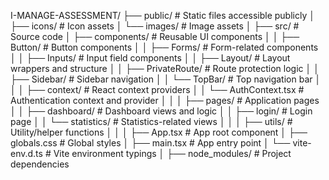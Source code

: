 I-MANAGE-ASSESSMENT/
├── public/                 # Static files accessible publicly
│   ├── icons/              # Icon assets
│   └── images/             # Image assets
│
├── src/                    # Source code
│   ├── components/         # Reusable UI components
│   │   ├── Button/         # Button components
│   │   ├── Forms/          # Form-related components
│   │   ├── Inputs/         # Input field components
│   │   ├── Layout/         # Layout wrappers and structure
│   │   ├── PrivateRoute/   # Route protection logic
│   │   ├── Sidebar/        # Sidebar navigation
│   │   └── TopBar/         # Top navigation bar
│   │
│   ├── context/            # React context providers
│   │   └── AuthContext.tsx # Authentication context and provider
│   │
│   ├── pages/              # Application pages
│   │   ├── dashboard/      # Dashboard views and logic
│   │   ├── login/          # Login page
│   │   └── statistics/     # Statistics-related views
│   │
│   ├── utils/              # Utility/helper functions
│   │
│   ├── App.tsx            # App root component
│   ├── globals.css        # Global styles
│   ├── main.tsx           # App entry point
│   └── vite-env.d.ts      # Vite environment typings
│
├── node_modules/           # Project dependencies
